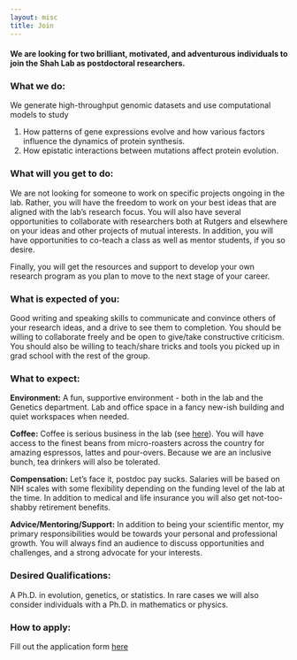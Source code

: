 ```yaml
---
layout: misc
title: Join
---
```


#### We are looking for two brilliant, motivated, and adventurous individuals to join the Shah Lab as postdoctoral researchers.

### What we do:
We generate high-throughput genomic datasets and use computational models to study

1. How patterns of gene expressions evolve and how various factors influence the dynamics of protein synthesis.
2. How epistatic interactions between mutations affect protein evolution.

### What will you get to do:
We are not looking for someone to work on specific projects ongoing in the lab. Rather,
you will have the freedom to work on your best ideas that are aligned with the lab’s research focus. You will also have several opportunities to collaborate with researchers both at Rutgers and elsewhere on your ideas and other projects of mutual interests. In addition, you will have opportunities to co-teach a class as well as mentor students, if you so desire.

Finally, you will get the resources and support to develop your own research program as you plan to move to the next stage of your career.

### What is expected of you:
Good writing and speaking skills to communicate and convince others of your research ideas, and a drive to see them to completion. You should be willing to collaborate freely and be open to give/take constructive criticism. You should also be willing to teach/share tricks and tools you picked up in grad school with the rest of the group. 

### What to expect:
**Environment:**
A fun, supportive environment - both in the lab and the Genetics department. Lab and office space in a fancy new-ish building and quiet workspaces when needed.

**Coffee:**
Coffee is serious business in the lab (see [here](/news/coffee-machine/)). You will have access to the finest beans from micro-roasters across the country for amazing espressos, lattes and pour-overs. Because we are an inclusive bunch, tea drinkers will also be tolerated.

**Compensation:**
Let’s face it, postdoc pay sucks. Salaries will be based on NIH scales with some flexibility depending on the funding level of the lab at the time. In addition to medical and life insurance you will also get not-too-shabby retirement benefits.

**Advice/Mentoring/Support:**
In addition to being your scientific mentor, my primary responsibilities would be towards your personal and professional growth. You will always find an audience to discuss opportunities and challenges, and a strong advocate for your interests.

### Desired Qualifications:
A Ph.D. in evolution, genetics, or statistics. In rare cases we will also consider individuals with a Ph.D.  in mathematics or physics.

### How to apply:
Fill out the application form [here](https://goo.gl/sNO5pq)